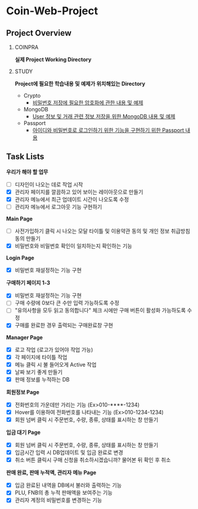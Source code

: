 # Coin-Web-Project

## Project Overview
1. COINPRA 
    
    **실제 Project Working Directory**

2. STUDY
    
    **Project에 필요한 학습내용 및 예제가 위치해있는 Directory**
    
    - Crypto
        - [비밀번호 저장에 필요한 암호화에 관한 내용 및 예제](https://github.com/juyonglee/Coin-Web-Project/tree/master/Study/Crypto)
    - MongoDB
        - [User 정보 및 거래 관련 정보 저장을 위한 MongoDB 내용 및 예제](https://github.com/juyonglee/Coin-Web-Project/tree/master/Study/MongoDB)
    - Passport
        - [아이디와 비밀번호로 로그인하기 위한 기능을 구현하기 위한 Passport 내용](https://github.com/juyonglee/Coin-Web-Project/tree/master/Study/Passport)

## Task Lists
**우리가 해야 할 업무**
- [ ] 디자인이 나오는 데로 작업 시작
- [x] 관리자 페이지를 깔끔하고 있어 보이는 레이아웃으로 만들기 
- [x] 관리자 메뉴에서 최근 업데이트 시간이 나오도록 수정
- [ ] 관리자 메뉴에서 로그아웃 기능 구현하기

**Main Page**
- [ ] 사전가입하기 클릭 시 나오는 모달 타이틀 및 이용약관 동의 및 개인 정보 취급방침 동의 만들기 
- [x] 비밀번호와 비밀번호 확인이 일치하는지 확인하는 기능

**Login Page**
- [x] 비밀번호 재설정하는 기능 구현

**구매하기 페이지 1-3**
- [x] 비밀번호 재설정하는 기능 구현
- [ ] 구매 수량에 0보다 큰 수만 입력 가능하도록 수정
- [ ] "유의사항을 모두 읽고 동의합니다" 체크 시에만 구매 버튼이 활성화 가능하도록 수정
- [x] 구매를 완료한 경우 출력되는 구매완료창 구현

**Manager Page**
- [x] 로고 작업 (로고가 있어야 작업 가능)
- [x] 각 페이지에 타이틀 작업
- [x] 메뉴 클릭 시 불 들어오게 Active 작업
- [x] 날짜 보기 좋게 만들기 
- [x] 판매 정보를 누적하는 DB

**회원정보 Page**
- [x] 전화번호의 가운데만 가리는 기능 (Ex>010-****-1234) 
- [x] Hover를 이용하여 전화번호를 나타내는 기능 (Ex>010-1234-1234) 
- [x] 회원 넘버 클릭 시 주문번호, 수량, 종류, 상태를 표시하는 창 만들기

**입금 대기 Page**
- [x] 회원 넘버 클릭 시 주문번호, 수량, 종류, 상태를 표시하는 창 만들기
- [x] 입금시간 입력 시 DB업데이트 및 입금 완료로 변경
- [x] 취소 버튼 클릭시 구매 신청을 취소하시겠습니까? 물어본 뒤 확인 후 취소

**판매 완료, 판매 누적액, 관리자 메뉴 Page**
- [x] 입금 완료된 내역을 DB에서 불러와 출력하는 기능
- [x] PLU, FNB의 총 누적 판매액을 보여주는 기능
- [x] 관리자 계정의 비밀번호를 변경하는 기능
